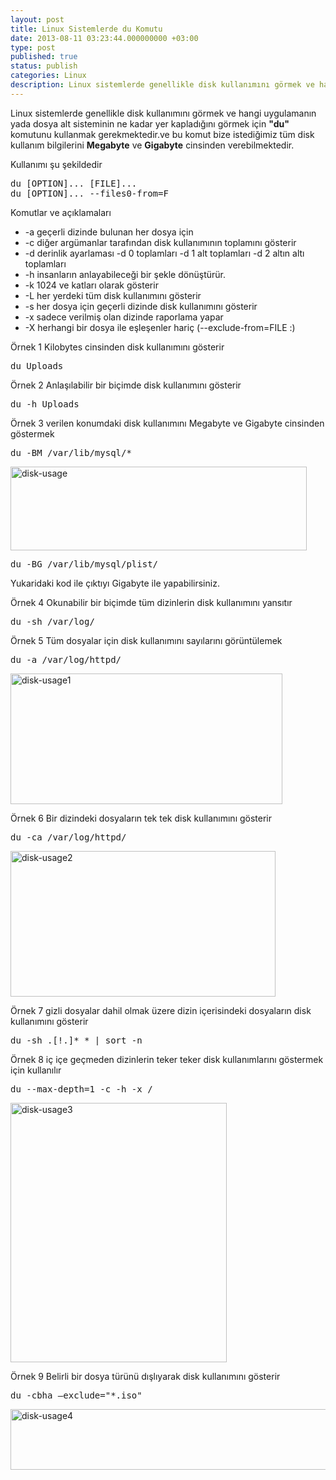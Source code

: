 ```yaml
---
layout: post
title: Linux Sistemlerde du Komutu
date: 2013-08-11 03:23:44.000000000 +03:00
type: post
published: true
status: publish
categories: Linux
description: Linux sistemlerde genellikle disk kullanımını görmek ve hangi uygulamanın yada dosya alt sisteminin ne kadar yer kapladığını görmek için
---
```

<p>Linux sistemlerde genellikle disk kullanımını görmek ve hangi uygulamanın yada dosya alt sisteminin ne kadar yer kapladığını görmek için <strong>"du"</strong> komutunu kullanmak gerekmektedir.ve bu komut bize istediğimiz tüm disk kullanım bilgilerini <strong>Megabyte</strong> ve <strong>Gigabyte</strong> cinsinden verebilmektedir.</p>
<p>Kullanımı şu şekildedir</p>
<pre class="lang:default decode:true">du [OPTION]... [FILE]...
du [OPTION]... --files0-from=F</pre>
<p>Komutlar ve açıklamaları</p>
<ul>
<li>-a geçerli dizinde bulunan her dosya için</li>
<li>-c diğer argümanlar tarafından disk kullanımının toplamını gösterir</li>
<li>-d derinlik ayarlaması -d 0 toplamları -d 1 alt toplamları -d 2 altın altı toplamları</li>
<li>-h insanların anlayabileceği bir şekle dönüştürür.</li>
<li>-k 1024 ve katları olarak gösterir</li>
<li>-L her yerdeki tüm disk kullanımını gösterir</li>
<li>-s her dosya için geçerli dizinde disk kullanımını gösterir</li>
<li>-x sadece verilmiş olan dizinde raporlama yapar</li>
<li>-X herhangi bir dosya ile eşleşenler hariç (--exclude-from=FILE :)</li>
</ul>
<p>Örnek 1 Kilobytes cinsinden disk kullanımını gösterir</p>
<pre class="lang:default decode:true">du Uploads</pre>
<p>Örnek 2 Anlaşılabilir bir biçimde disk kullanımını gösterir</p>
<pre class="lang:default decode:true">du -h Uploads</pre>
<p>Örnek 3 verilen konumdaki disk kullanımını Megabyte ve Gigabyte cinsinden göstermek</p>
<pre class="lang:default decode:true">du -BM /var/lib/mysql/*</pre>
<p><a href="https://mertcangokgoz.com/wp-content/uploads/2013/08/disk-usage5.jpg"><img class="alignnone size-full wp-image-189" src="{{ site.baseurl }}/assets/disk-usage5.jpg" alt="disk-usage" width="474" height="134" /></a></p>
<pre class="lang:default decode:true">du -BG /var/lib/mysql/plist/</pre>
<p>Yukaridaki kod ile çıktıyı Gigabyte ile yapabilirsiniz.</p>
<p>Örnek 4 Okunabilir bir biçimde tüm dizinlerin disk kullanımını yansıtır</p>
<pre class="lang:default decode:true">du -sh /var/log/</pre>
<p>Örnek 5 Tüm dosyalar için disk kullanımını sayılarını görüntülemek</p>
<pre class="lang:default decode:true">du -a /var/log/httpd/</pre>
<p><a href="https://mertcangokgoz.com/wp-content/uploads/2013/08/disk-usage11.jpg"><img class="alignnone size-full wp-image-190" src="{{ site.baseurl }}/assets/disk-usage11.jpg" alt="disk-usage1" width="435" height="209" /></a></p>
<p>Örnek 6 Bir dizindeki dosyaların tek tek disk kullanımını gösterir</p>
<pre class="lang:default decode:true">du -ca /var/log/httpd/</pre>
<p><a href="https://mertcangokgoz.com/wp-content/uploads/2013/08/disk-usage21.jpg"><img class="alignnone size-full wp-image-191" src="{{ site.baseurl }}/assets/disk-usage21.jpg" alt="disk-usage2" width="424" height="233" /></a></p>
<p>Örnek 7 gizli dosyalar dahil olmak üzere dizin içerisindeki dosyaların disk kullanımını gösterir</p>
<pre class="lang:default decode:true">du -sh .[!.]* * | sort -n</pre>
<p>Örnek 8 iç içe geçmeden dizinlerin teker teker disk kullanımlarını göstermek için kullanılır</p>
<pre class="lang:default decode:true">du --max-depth=1 -c -h -x /</pre>
<p><a href="https://mertcangokgoz.com/wp-content/uploads/2013/08/disk-usage31.jpg"><img class="alignnone size-full wp-image-192" src="{{ site.baseurl }}/assets/disk-usage31.jpg" alt="disk-usage3" width="346" height="415" /></a></p>
<p>Örnek 9 Belirli bir dosya türünü dışlıyarak disk kullanımını gösterir</p>
<pre class="lang:default decode:true">du -cbha –exclude="*.iso"</pre>
<p><a href="https://mertcangokgoz.com/wp-content/uploads/2013/08/disk-usage41.jpg"><img class="alignnone size-full wp-image-193" src="{{ site.baseurl }}/assets/disk-usage41.jpg" alt="disk-usage4" width="523" height="97" /></a></p>
